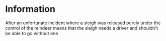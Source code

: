 # Information

After an unfortunate incident where a sleigh was released purely under the control
of the reindeer means that the sleigh needs a driver and shouldn't be able to go without one